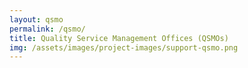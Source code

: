 ```yaml
---
layout: qsmo
permalink: /qsmo/
title: Quality Service Management Offices (QSMOs)
img: /assets/images/project-images/support-qsmo.png
---
```

